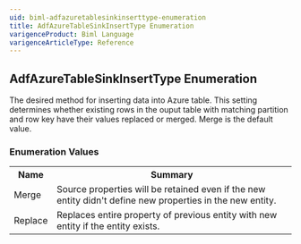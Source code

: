```yaml
---
uid: biml-adfazuretablesinkinserttype-enumeration
title: AdfAzureTableSinkInsertType Enumeration
varigenceProduct: Biml Language
varigenceArticleType: Reference
---
```


## AdfAzureTableSinkInsertType Enumeration<div class="LanguageSummary"><div class ="SummaryItem">The desired method for inserting data into Azure table. This setting determines whether existing rows in the ouput table with matching partition and row key have their values replaced or merged. Merge is the default value.</div></div><div class="EnumValueGroup">### Enumeration Values<table id="EnumValue" class="MemberList"><tbody><tr><th class="MemberNameColumnHeader">Name</th><th class="MemberSummaryColumnHeader">Summary</th></tr><tr class="cd0"><td class="MemberName">Merge</td><td class="MemberSummary"><div class ="SummaryItem">Source properties will be retained even if the new entity didn't define new properties in the new entity.</div></td></tr><tr class="cd1"><td class="MemberName">Replace</td><td class="MemberSummary"><div class ="SummaryItem">Replaces entire property of previous entity with new entity if the entity exists.</div></td></tr></tbody></table></div>
